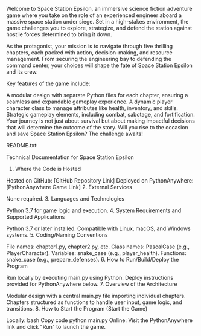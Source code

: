 Welcome to Space Station Epsilon, an immersive science fiction adventure game where you take on the role of an experienced engineer aboard a massive space station under siege. Set in a high-stakes environment, the game challenges you to explore, strategize, and defend the station against hostile forces determined to bring it down.

As the protagonist, your mission is to navigate through five thrilling chapters, each packed with action, decision-making, and resource management. From securing the engineering bay to defending the command center, your choices will shape the fate of Space Station Epsilon and its crew.

Key features of the game include:

A modular design with separate Python files for each chapter, ensuring a seamless and expandable gameplay experience.
A dynamic player character class to manage attributes like health, inventory, and skills.
Strategic gameplay elements, including combat, sabotage, and fortification.
Your journey is not just about survival but about making impactful decisions that will determine the outcome of the story. Will you rise to the occasion and save Space Station Epsilon? The challenge awaits!

README.txt:

Technical Documentation for Space Station Epsilon
1. Where the Code is Hosted

Hosted on GitHub: [GitHub Repository Link]
Deployed on PythonAnywhere: [PythonAnywhere Game Link]
2. External Services

None required.
3. Languages and Technologies

Python 3.7 for game logic and execution.
4. System Requirements and Supported Applications

Python 3.7 or later installed.
Compatible with Linux, macOS, and Windows systems.
5. Coding/Naming Conventions

File names: chapter1.py, chapter2.py, etc.
Class names: PascalCase (e.g., PlayerCharacter).
Variables: snake_case (e.g., player_health).
Functions: snake_case (e.g., prepare_defenses).
6. How to Run/Build/Deploy the Program

Run locally by executing main.py using Python.
Deploy instructions provided for PythonAnywhere below.
7. Overview of the Architecture

Modular design with a central main.py file importing individual chapters.
Chapters structured as functions to handle user input, game logic, and transitions.
8. How to Start the Program (Start the Game)

Locally:
bash
Copy code
python main.py
Online:
Visit the PythonAnywhere link and click "Run" to launch the game.
